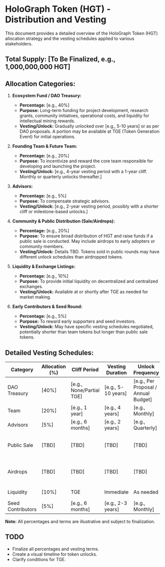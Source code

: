 <!-- File: holograph/tokenomics/token_distribution.md -->
<!-- Purpose: Detailed breakdown of HGT allocation and vesting schedules. -->
<!-- Key Future Dependencies: Finalized whitepaper concepts. -->
<!-- Main Future Exports/API: N/A (Documentation). -->
<!-- Link to Legacy Logic (if applicable): N/A. -->
<!-- Intended Technology Stack: Markdown. -->
<!-- TODO: Create charts/tables for visual representation of allocation. -->
<!-- TODO: Specify exact vesting periods and cliffs for each category. -->
<!-- TODO: Document lock-up periods if any. -->

# HoloGraph Token (HGT) - Distribution and Vesting

This document provides a detailed overview of the HoloGraph Token (HGT) allocation strategy
and the vesting schedules applied to various stakeholders.

## Total Supply: [To Be Finalized, e.g., 1,000,000,000 HGT]

## Allocation Categories:

1.  **Ecosystem Fund / DAO Treasury:**
    *   **Percentage:** [e.g., 40%]
    *   **Purpose:** Long-term funding for project development, research grants, community initiatives, operational costs, and liquidity for intellectual mining rewards.
    *   **Vesting/Unlock:** Gradually unlocked over [e.g., 5-10 years] or as per DAO proposals. A portion may be available at TGE (Token Generation Event) for initial operations.

2.  **Founding Team & Future Team:**
    *   **Percentage:** [e.g., 20%]
    *   **Purpose:** To incentivize and reward the core team responsible for developing and launching the project.
    *   **Vesting/Unlock:** [e.g., 4-year vesting period with a 1-year cliff. Monthly or quarterly unlocks thereafter.]

3.  **Advisors:**
    *   **Percentage:** [e.g., 5%]
    *   **Purpose:** To compensate strategic advisors.
    *   **Vesting/Unlock:** [e.g., 2-year vesting period, possibly with a shorter cliff or milestone-based unlocks.]

4.  **Community & Public Distribution (Sale/Airdrops):**
    *   **Percentage:** [e.g., 20%]
    *   **Purpose:** To ensure broad distribution of HGT and raise funds if a public sale is conducted. May include airdrops to early adopters or community members.
    *   **Vesting/Unlock:** Details TBD. Tokens sold in public rounds may have different unlock schedules than airdropped tokens.

5.  **Liquidity & Exchange Listings:**
    *   **Percentage:** [e.g., 10%]
    *   **Purpose:** To provide initial liquidity on decentralized and centralized exchanges.
    *   **Vesting/Unlock:** Available at or shortly after TGE as needed for market making.

6.  **Early Contributors & Seed Round:**
    *   **Percentage:** [e.g., 5%]
    *   **Purpose:** To reward early supporters and seed investors.
    *   **Vesting/Unlock:** May have specific vesting schedules negotiated, potentially shorter than team tokens but longer than public sale tokens.

## Detailed Vesting Schedules:

| Category          | Allocation (%) | Cliff Period | Vesting Duration | Unlock Frequency | Notes                                      |
|-------------------|----------------|--------------|------------------|------------------|--------------------------------------------|
| DAO Treasury      | [40%]          | [e.g., None/Partial TGE] | [e.g., 5-10 years] | [e.g., Per Proposal / Annual Budget] | Governed by DAO                            |
| Team              | [20%]          | [e.g., 1 year] | [e.g., 4 years]  | [e.g., Monthly]  |                                            |
| Advisors          | [5%]           | [e.g., 6 months] | [e.g., 2 years]  | [e.g., Quarterly]|                                            |
| Public Sale       | [TBD]          | [TBD]        | [TBD]            | [TBD]            | Portion of the 20% community allocation    |
| Airdrops          | [TBD]          | [TBD]        | [TBD]            | [TBD]            | Portion of the 20% community allocation    |
| Liquidity         | [10%]          | TGE          | Immediate        | As needed        | For exchanges                              |
| Seed Contributors | [5%]           | [e.g., 6 months] | [e.g., 2-3 years]| [e.g., Monthly]  |                                            |

**Note:** All percentages and terms are illustrative and subject to finalization.

## TODO
- Finalize all percentages and vesting terms.
- Create a visual timeline for token unlocks.
- Clarify conditions for TGE.
